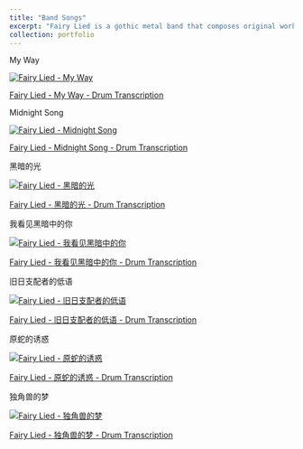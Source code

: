 ```yaml
---
title: "Band Songs"
excerpt: "Fairy Lied is a gothic metal band that composes original works blending dark, introspective lyricism with groove-driven rhythmic energy. Our music explores the emotional interplay between despair and hope, seeking to transform intensity and darkness into a source of creative and expressive inspiration.<br/>" 
collection: portfolio
---
```


My Way

[![Fairy Lied - My Way](https://markdown-videos-api.jorgenkh.no/url?url=https%3A%2F%2Fwww.youtube.com%2Fwatch%3Fv%3DECi6ZL3AEmM)](https://www.youtube.com/watch?v=ECi6ZL3AEmM)

[Fairy Lied - My Way - Drum Transcription](https://github.com/shermanhung/shermanhung.github.io/blob/0639fc883e3311f7783be5fcbc30cdb1dbdf7747/files/My%20Way.pdf)

Midnight Song

[![Fairy Lied - Midnight Song](https://markdown-videos-api.jorgenkh.no/url?url=https%3A%2F%2Fwww.youtube.com%2Fwatch%3Fv%3DeRwOQVcr4lw)](https://www.youtube.com/watch?v=eRwOQVcr4lw)

[Fairy Lied - Midnight Song - Drum Transcription](https://github.com/shermanhung/shermanhung.github.io/blob/1f5d861c9d1cce3adbdc476983758b96c4c14f82/files/Midnight%20Song.pdf)

黑暗的光

[![Fairy Lied - 黑暗的光](https://markdown-videos-api.jorgenkh.no/url?url=https%3A%2F%2Fwww.youtube.com%2Fwatch%3Fv%3D4eO9E_iXffQ)](https://www.youtube.com/watch?v=4eO9E_iXffQ)

[Fairy Lied - 黑暗的光 - Drum Transcription](https://github.com/shermanhung/shermanhung.github.io/blob/3b20352ff64d8d36caa8bf9d55ef354670b931a0/files/%E9%BB%91%E6%9A%97%E7%9A%84%E5%85%89.pdf)

我看见黑暗中的你

[![Fairy Lied - 我看见黑暗中的你](https://markdown-videos-api.jorgenkh.no/url?url=https%3A%2F%2Fwww.youtube.com%2Fwatch%3Fv%3De_zQw3BbzDc)](https://www.youtube.com/watch?v=e_zQw3BbzDc)

[Fairy Lied - 我看见黑暗中的你 - Drum Transcription](https://github.com/shermanhung/shermanhung.github.io/blob/3b20352ff64d8d36caa8bf9d55ef354670b931a0/files/%E6%88%91%E7%9C%8B%E8%A7%81%E9%BB%91%E6%9A%97%E4%B8%AD%E7%9A%84%E4%BD%A0.pdf)

旧日支配者的低语

[![Fairy Lied - 旧日支配者的低语](https://markdown-videos-api.jorgenkh.no/url?url=https%3A%2F%2Fwww.youtube.com%2Fwatch%3Fv%3DnML3ztegLVo)](https://www.youtube.com/watch?v=nML3ztegLVo)

[Fairy Lied - 旧日支配者的低语 - Drum Transcription](https://github.com/shermanhung/shermanhung.github.io/blob/3b20352ff64d8d36caa8bf9d55ef354670b931a0/files/%E6%97%A7%E6%97%A5%E6%94%AF%E9%85%8D%E8%80%85%E7%9A%84%E4%BD%8E%E8%AF%AD.pdf)

原蛇的诱惑

[![Fairy Lied - 原蛇的诱惑](https://markdown-videos-api.jorgenkh.no/url?url=https%3A%2F%2Fwww.youtube.com%2Fwatch%3Fv%3DwifQLl_9f6M)](https://www.youtube.com/watch?v=wifQLl_9f6M)

[Fairy Lied - 原蛇的诱惑 - Drum Transcription](https://github.com/shermanhung/shermanhung.github.io/blob/3b20352ff64d8d36caa8bf9d55ef354670b931a0/files/%E5%8E%9F%E8%9B%87%E7%9A%84%E8%AF%B1%E6%83%91.pdf)

独角兽的梦

[![Fairy Lied - 独角兽的梦](https://markdown-videos-api.jorgenkh.no/url?url=https%3A%2F%2Fwww.youtube.com%2Fwatch%3Fv%3DU7D8v7i_QrE)](https://www.youtube.com/watch?v=U7D8v7i_QrE)

[Fairy Lied - 独角兽的梦 - Drum Transcription](https://github.com/shermanhung/shermanhung.github.io/blob/3b20352ff64d8d36caa8bf9d55ef354670b931a0/files/%E7%8B%AC%E8%A7%92%E5%85%BD%E7%9A%84%E6%A2%A6.pdf)


